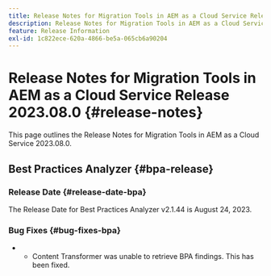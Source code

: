 ```yaml
---
title: Release Notes for Migration Tools in AEM as a Cloud Service Release 2023.08.0
description: Release Notes for Migration Tools in AEM as a Cloud Service Release 2023.08.0
feature: Release Information
exl-id: 1c822ece-620a-4866-be5a-065cb6a90204
---
```

# Release Notes for Migration Tools in AEM as a Cloud Service Release 2023.08.0 {#release-notes}

This page outlines the Release Notes for Migration Tools in AEM as a Cloud Service 2023.08.0.

## Best Practices Analyzer {#bpa-release}

### Release Date {#release-date-bpa}

The Release Date for Best Practices Analyzer v2.1.44 is August 24, 2023.

### Bug Fixes {#bug-fixes-bpa}

* *    Content Transformer was unable to retrieve BPA findings. This has been fixed.
